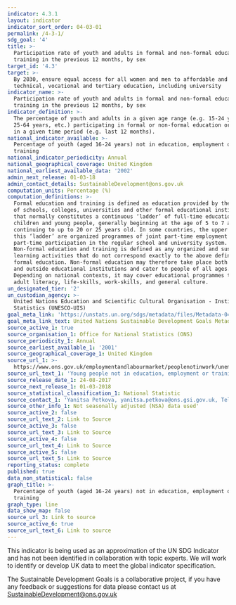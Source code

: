```yaml
---
indicator: 4.3.1
layout: indicator
indicator_sort_order: 04-03-01
permalink: /4-3-1/
sdg_goal: '4'
title: >-
  Participation rate of youth and adults in formal and non-formal education and
  training in the previous 12 months, by sex
target_id: '4.3'
target: >-
  By 2030, ensure equal access for all women and men to affordable and quality
  technical, vocational and tertiary education, including university
indicator_name: >-
  Participation rate of youth and adults in formal and non-formal education and
  training in the previous 12 months, by sex
indicator_definition: >-
  The percentage of youth and adults in a given age range (e.g. 15-24 years,
  25-64 years, etc.) participating in formal or non-formal education or training
  in a given time period (e.g. last 12 months).
national_indicator_available: >-
  Percentage of youth (aged 16-24 years) not in education, employment or
  training
national_indicator_periodicity: Annual
national_geographical_coverage: United Kingdom
national_earliest_available_data: '2002'
admin_next_release: 01-03-18
admin_contact_details: SustainableDevelopment@ons.gov.uk
computation_units: Percentage (%)
computation_definitions: >-
  Formal education and training is defined as education provided by the system
  of schools, colleges, universities and other formal educational institutions
  that normally constitutes a continuous ‘ladder’ of full-time education for
  children and young people, generally beginning at the age of 5 to 7 and
  continuing to up to 20 or 25 years old. In some countries, the upper parts of
  this ‘ladder’ are organized programmes of joint part-time employment and
  part-time participation in the regular school and university system.
  Non-formal education and training is defined as any organized and sustained
  learning activities that do not correspond exactly to the above definition of
  formal education. Non-formal education may therefore take place both within
  and outside educational institutions and cater to people of all ages.
  Depending on national contexts, it may cover educational programmes to impart
  adult literacy, life-skills, work-skills, and general culture.
un_designated_tier: '2'
un_custodian_agency: >-
  United Nations Education and Scientific Cultural Organisation - Institute of
  Statistics (UNESCO-UIS)
goal_meta_link: 'https://unstats.un.org/sdgs/metadata/files/Metadata-04-03-01.pdf'
goal_meta_link_text: United Nations Sustainable Development Goals Metadata (PDF 210 KB)
source_active_1: true
source_organisation_1: Office for National Statistics (ONS)
source_periodicity_1: Annual
source_earliest_available_1: '2001'
source_geographical_coverage_1: United Kingdom
source_url_1: >-
  https://www.ons.gov.uk/employmentandlabourmarket/peoplenotinwork/unemployment/datasets/youngpeoplenotineducationemploymentortrainingneettable1
source_url_text_1: 'Young people not in education, employment or training (NEET)'
source_release_date_1: 24-08-2017
source_next_release_1: 01-03-2018
source_statistical_classification_1: National Statistic
source_contact_1: 'Yanitsa Petkova, yanitsa.petkova@ons.gsi.gov.uk, Telephone +44 (0)1633 451599'
source_other_info_1: Not seasonally adjusted (NSA) data used'
source_active_2: false
source_url_text_2: Link to Source
source_active_3: false
source_url_text_3: Link to Source
source_active_4: false
source_url_text_4: Link to Source
source_active_5: false
source_url_text_5: Link to Source
reporting_status: complete
published: true
data_non_statistical: false
graph_title: >-
  Percentage of youth (aged 16-24 years) not in education, employment or
  training
graph_type: line
data_show_map: false
source_url_3: Link to source
source_active_6: true
source_url_text_6: Link to source
---
```

This indicator is being used as an approximation of the UN SDG Indicator and has not been identified in collaboration with topic experts. We will work to identify or develop UK data to meet the global indicator specification.
  
The Sustainable Development Goals is a collaborative project, if you have any feedback or suggestions for data please contact us at <SustainableDevelopment@ons.gov.uk>
